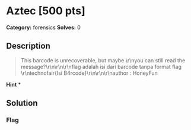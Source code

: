 # Aztec [500 pts]

**Category:** forensics
**Solves:** 0

## Description
>This barcode is unrecoverable, but maybe \r\nyou can still read the message?\r\n\r\n\r\nflag adalah isi dari barcode tanpa format flag \r\ntechnofair{Isi B4rcode}\r\n\r\n\r\nauthor : HoneyFun

**Hint**
* 

## Solution

### Flag

